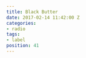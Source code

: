 ```yaml
---
title: Black Butter
date: 2017-02-14 11:42:00 Z
categories:
- radio
tags:
- label
position: 41
---
```


